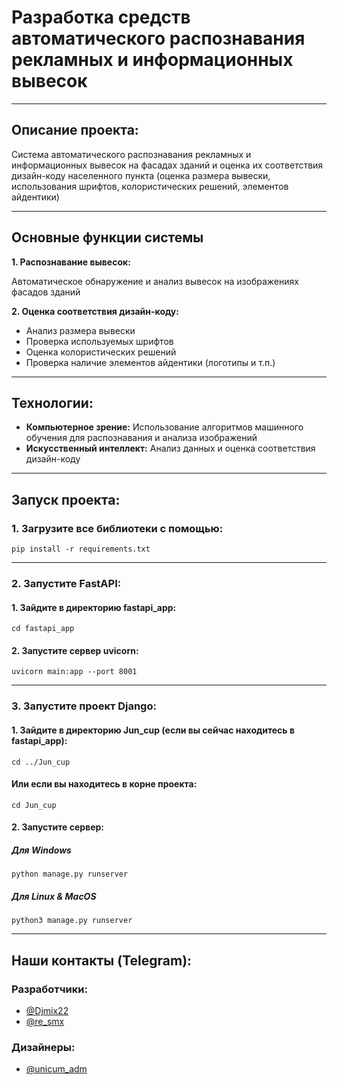 # Разработка средств автоматического распознавания рекламных и информационных вывесок

---

## Описание проекта:
Система автоматического распознавания рекламных и информационных вывесок на фасадах зданий и оценка их соответствия дизайн-коду населенного пункта (оценка размера вывески, использования шрифтов, колористических решений, элементов айдентики)

---

## Основные функции системы
**1. Распознавание вывесок:**

Автоматическое обнаружение и анализ вывесок на изображениях фасадов зданий

**2. Оценка соответствия дизайн-коду:**
- Анализ размера вывески
- Проверка используемых шрифтов
- Оценка колористических решений
- Проверка наличие элементов айдентики (логотипы и т.п.)

---

## Технологии:
- **Компьютерное зрение:** Использование алгоритмов машинного обучения для распознавания и анализа изображений
- **Искусственный интеллект:** Анализ данных и оценка соответствия дизайн-коду

---

## Запуск проекта:

### 1. Загрузите все библиотеки с помощью:
```commandline
pip install -r requirements.txt
```

---

### 2. Запустите FastAPI:
#### 1. Зайдите в директорию fastapi_app:
```commandline
cd fastapi_app
```

#### 2. Запустите сервер uvicorn:
```commandline
uvicorn main:app --port 8001
```

---

### 3. Запустите проект Django:
#### 1. Зайдите в директорию Jun_cup (если вы сейчас находитесь в fastapi_app):
```commandline
cd ../Jun_cup
```
#### Или если вы находитесь в корне проекта:
```commandline
cd Jun_cup
```

#### 2. Запустите сервер:
##### Для Windows
```commandline
python manage.py runserver
```
##### Для Linux & MacOS
```commandline
python3 manage.py runserver
```

---

## Наши контакты (Telegram):

### Разработчики:
- [@Djmix22](https://t.me/Djmix22)
- [@re_smx](https://t.me/re_smx)

### Дизайнеры:
- [@unicum_adm](https://t.me/unicum_adm)
